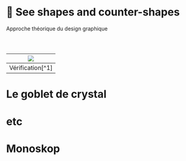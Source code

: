 # 🔮 See shapes and counter-shapes
  Approche théorique du design graphique
### &nbsp;


|![](links/Checklists.jpg) |
|:---:|
| Vérification[^1]           |

# Le goblet de crystal 

# etc

# Monoskop
